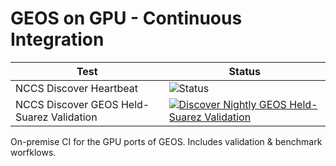 # GEOS on GPU - Continuous Integration

| Test                    | Status    |
| ----------------------- | --------- |
| NCCS Discover Heartbeat                    | ![Status](https://github.com/GEOS-ESM/geosongpu-ci/actions/workflows/discover_heartbeat_nightly.yml/badge.svg) |
| NCCS Discover GEOS Held-Suarez Validation  | [![Discover Nightly GEOS Held-Suarez Validation](https://github.com/GEOS-ESM/geosongpu-ci/actions/workflows/discover_hs_nightly.yml/badge.svg)](https://github.com/GEOS-ESM/geosongpu-ci/actions/workflows/discover_hs_nightly.yml) |
On-premise CI for the GPU ports of GEOS. Includes validation & benchmark worfklows.
